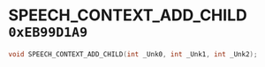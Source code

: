 # SPEECH_CONTEXT_ADD_CHILD `0xEB99D1A9`

```cpp
void SPEECH_CONTEXT_ADD_CHILD(int _Unk0, int _Unk1, int _Unk2);
```